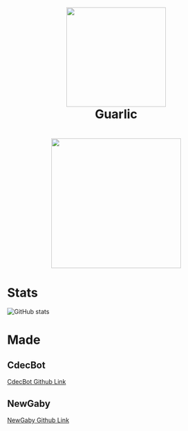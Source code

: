 <h1 align="center">
  <img src="https://cdn.discordapp.com/attachments/844066513081335831/975742837037604894/NEW_.png" height=230><br>
  Guarlic
</h1>

<h1 align="center">
  <img src="https://cdn.discordapp.com/attachments/844066513081335831/989442608076062740/c435897ccc9fa0ad.png" height=300>
</h1>

# Stats
![GitHub stats](https://github-readme-stats.vercel.app/api?username=Guarlic&show_icons=true&theme=merko&count_private=true)

# Made
## CdecBot
[CdecBot Github Link](https://github.com/Guarlic/Kumyul)
## NewGaby
[NewGaby Github Link](https://github.com/Guarlic/Gaby)

<!--
**Guarlic/Guarlic** is a ✨ _special_ ✨ repository because its `README.md` (this file) appears on your GitHub profile.

Here are some ideas to get you started:

- 🔭 I’m currently working on ...
- 🌱 I’m currently learning ...
- 👯 I’m looking to collaborate on ...
- 🤔 I’m looking for help with ...
- 💬 Ask me about ...
- 📫 How to reach me: ...
- 😄 Pronouns: ...
- ⚡ Fun fact: ...
-->
